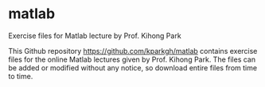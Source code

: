 # matlab
Exercise files for Matlab lecture by Prof. Kihong Park

This Github repository https://github.com/kparkgh/matlab contains exercise files 
for the online Matlab lectures given by Prof. Kihong Park.
The files can be added or modified without any notice, so download entire files from time to time.
